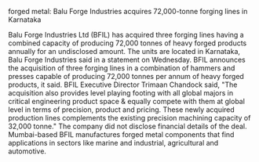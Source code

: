 forged metal: Balu Forge Industries acquires 72,000-tonne forging lines in Karnataka

Balu Forge Industries Ltd (BFIL) has acquired three forging lines having a combined capacity of producing 72,000 tonnes of heavy forged products annually for an undisclosed amount. The units are located in Karnataka, Balu Forge Industries said in a statement on Wednesday.  BFIL announces the acquisition of three forging lines in a combination of hammers and presses capable of producing 72,000 tonnes per annum of heavy forged products, it said.  BFIL Executive Director Trimaan Chandock said, "The acquisition also provides level playing footing with all global majors in critical engineering product space & equally compete with them at global level in terms of precision, product and pricing. These newly acquired production lines complements the existing precision machining capacity of 32,000 tonne."  The company did not disclose financial details of the deal.  Mumbai-based BFIL manufactures forged metal components that find applications in sectors like marine and industrial, agricultural and automotive.
